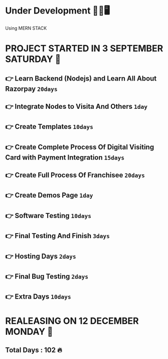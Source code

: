 # Under Development 💖✨🖥
Using MERN STACK

# PROJECT STARTED IN 3 SEPTEMBER SATURDAY 👋

## 👉 Learn Backend (Nodejs) and Learn All About Razorpay `20days`
## 👉 Integrate Nodes to Visita And Others `1day`
## 👉 Create Templates `10days`
## 👉 Create Complete Process Of Digital Visiting Card with Payment Integration `15days`
## 👉 Create Full Process Of Franchisee `20days`
## 👉 Create Demos Page `1day`
## 👉 Software Testing `10days`
## 👉 Final Testing And Finish `3days`
## 👉 Hosting Days `2days`
## 👉 Final Bug Testing `2days`
## 👉 Extra Days `10days`

# REALEASING ON 12 DECEMBER MONDAY 🥳

## Total Days : 102 🔥
